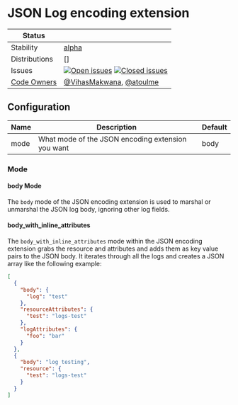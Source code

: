 # JSON Log encoding extension

<!-- status autogenerated section -->
| Status        |           |
| ------------- |-----------|
| Stability     | [alpha]  |
| Distributions | [] |
| Issues        | [![Open issues](https://img.shields.io/github/issues-search/open-telemetry/opentelemetry-collector-contrib?query=is%3Aissue%20is%3Aopen%20label%3Aextension%2Fjsonlogencoding%20&label=open&color=orange&logo=opentelemetry)](https://github.com/GlancingMind/opentelemetry-collector-contrib/issues?q=is%3Aopen+is%3Aissue+label%3Aextension%2Fjsonlogencoding) [![Closed issues](https://img.shields.io/github/issues-search/open-telemetry/opentelemetry-collector-contrib?query=is%3Aissue%20is%3Aclosed%20label%3Aextension%2Fjsonlogencoding%20&label=closed&color=blue&logo=opentelemetry)](https://github.com/GlancingMind/opentelemetry-collector-contrib/issues?q=is%3Aclosed+is%3Aissue+label%3Aextension%2Fjsonlogencoding) |
| [Code Owners](https://github.com/GlancingMind/opentelemetry-collector-contrib/blob/main/CONTRIBUTING.md#becoming-a-code-owner)    | [@VihasMakwana](https://www.github.com/VihasMakwana), [@atoulme](https://www.github.com/atoulme) |

[alpha]: https://github.com/GlancingMind/opentelemetry-collector#alpha
<!-- end autogenerated section -->

## Configuration

| Name                     | Description                                        | Default                                      |
| ------------------------ | -------------------------------------------------- | -------------------------------------------- |
| mode                     | What mode of the JSON encoding extension you want  | body                                         |



### Mode

#### body Mode

The `body` mode of the JSON encoding extension is used to marshal or unmarshal the JSON log body, ignoring other log fields.


#### body_with_inline_attributes

The `body_with_inline_attributes` mode within the JSON encoding extension grabs the resource and attributes and adds them as key value pairs to the JSON body. It iterates through all the logs and creates a JSON array like the following example:

```json
[
  {
    "body": {
      "log": "test"
    },
    "resourceAttributes": {
      "test": "logs-test"
    },
    "logAttributes": {
      "foo": "bar"
    }
  },
  {
    "body": "log testing",
    "resource": {
      "test": "logs-test"
    }
  }
]
```